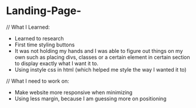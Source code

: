 # Landing-Page-

// What I Learned:
- Learned to research 
- First time styling buttons
- It was not holding my hands and I was able to figure out things on my own such as placing divs, classes or a certain element in certain section to display exactly what I want it to.
- Using instyle css in html (which helped me style the way I wanted it to)


// What I need to work on:
- Make website more responsive when minimizing 
- Using less margin, because I am guessing more on positioning 
